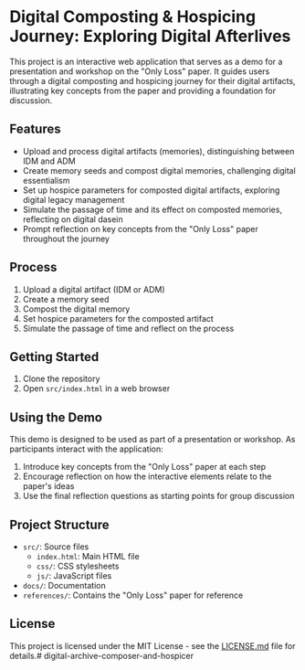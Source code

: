 # Digital Composting & Hospicing Journey: Exploring Digital Afterlives

This project is an interactive web application that serves as a demo for a presentation and workshop on the "Only Loss" paper. It guides users through a digital composting and hospicing journey for their digital artifacts, illustrating key concepts from the paper and providing a foundation for discussion.

## Features

- Upload and process digital artifacts (memories), distinguishing between IDM and ADM
- Create memory seeds and compost digital memories, challenging digital essentialism
- Set up hospice parameters for composted digital artifacts, exploring digital legacy management
- Simulate the passage of time and its effect on composted memories, reflecting on digital dasein
- Prompt reflection on key concepts from the "Only Loss" paper throughout the journey

## Process

1. Upload a digital artifact (IDM or ADM)
2. Create a memory seed
3. Compost the digital memory
4. Set hospice parameters for the composted artifact
5. Simulate the passage of time and reflect on the process

## Getting Started

1. Clone the repository
2. Open `src/index.html` in a web browser

## Using the Demo

This demo is designed to be used as part of a presentation or workshop. As participants interact with the application:

1. Introduce key concepts from the "Only Loss" paper at each step
2. Encourage reflection on how the interactive elements relate to the paper's ideas
3. Use the final reflection questions as starting points for group discussion

## Project Structure

- `src/`: Source files
  - `index.html`: Main HTML file
  - `css/`: CSS stylesheets
  - `js/`: JavaScript files
- `docs/`: Documentation
- `references/`: Contains the "Only Loss" paper for reference

## License

This project is licensed under the MIT License - see the [LICENSE.md](LICENSE.md) file for details.# digital-archive-composer-and-hospicer